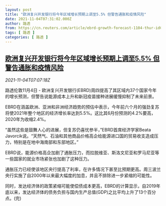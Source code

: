 ```yaml
---
layout: post
title: "欧洲复兴开发银行将今年区域增长预期上调至5.5% 但警告通胀和疫情风险"
date: 2021-11-04T07:31:02.000Z
author: 路透
from: https://cn.reuters.com/article/ebrd-growth-forecast-1104-thur-idCNKBS2HP0MJ
tags: [ 路透 ]
categories: [ 路透 ]
---
```

<!--1636011062000-->
[欧洲复兴开发银行将今年区域增长预期上调至5.5% 但警告通胀和疫情风险](https://cn.reuters.com/article/ebrd-growth-forecast-1104-thur-idCNKBS2HP0MJ)
------

<div>
<div><i>2021-11-04T07:07:18Z</i></div><p>路透伦敦11月4日 - 欧洲复兴开发银行(EBRD)周四提高了其区域内37个国家今年的增长预测，但警告说能源成本上升和新冠疫苗接种进展缓慢抑制了未来前景。</p><p>EBRD在涵盖欧洲、亚洲和非洲经济趋势的预估中表示，今年前六个月的强劲复苏将使2021年整个地区的经济增长率达到5.5%。这比其6月份预测的4.2%要高，2020年为收缩2.4%。</p><p>“虽然这些是鼓舞人心的进展，但复苏仍喜忧参半，”EBRD首席经济学家Beata Javorcik说。“天然气、石油和其他商品价格高企给能源进口国的贸易收支造成压力，特别是在地中海南部和东部地区。”</p><p>EBRD说，能源价格高企加剧了通胀压力，而拉脱维亚、斯洛文尼亚和罗马尼亚等一些国家的就业市场紧张也加剧了这种压力。</p><p>通胀压力已经使该地区央行提高了利率，在许多情况下甚至比预期更高。周三波兰央行实施了自2000年以来最大幅度的加息，并且不排除进一步紧缩的可能性。</p><p>同时，发达经济体的政策紧缩可能使偿债成本更高，EBRD的计算显示，自2019年底以来，发达经济体的债务负担与国内生产总值(GDP)之比平均上升了13个百分点。(完)</p>
</div>
